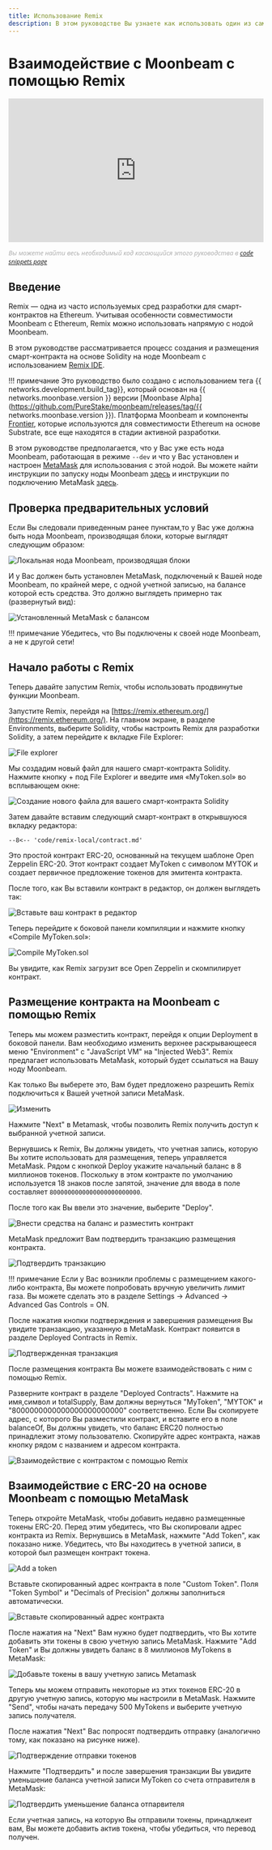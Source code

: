 ```yaml
---
title: Использование Remix
description: В этом руководстве Вы узнаете как использовать один из самых популярных инструментов разработчика Ethereum, Remix IDE, для взаимодействия с локальной нодой Moonbeam.
---
```


# Взаимодействие с Moonbeam с помощью Remix

<style>.embed-container { position: relative; padding-bottom: 56.25%; height: 0; overflow: hidden; max-width: 100%; } .embed-container iframe, .embed-container object, .embed-container embed { position: absolute; top: 0; left: 0; width: 100%; height: 100%; }</style><div class='embed-container'><iframe src='https://www.youtube.com/embed/RT_f1-ga_n4' frameborder='0' allowfullscreen></iframe></div>
<style>.caption { font-family: Open Sans, sans-serif; font-size: 0.9em; color: rgba(170, 170, 170, 1); font-style: italic; letter-spacing: 0px; position: relative;}</style><div class='caption'>
Вы можете найти весь необходимый код касающийся этого руководства в <a href="{{ config.site_url }}resources/code-snippets/">code snippets page</a></div>

## Введение

Remix — одна из часто используемых сред разработки для смарт-контрактов на Ethereum. Учитывая особенности совместимости Moonbeam с Ethereum, Remix можно использовать напрямую с нодой Moonbeam.

В этом руководстве рассматривается процесс создания и размещения смарт-контракта на основе Solidity на ноде Moonbeam с использованием [Remix IDE](https://remix.ethereum.org/). 

!!! примечание 
    Это руководство было создано с использованием тега {{ networks.development.build_tag}}, который основан на {{ networks.moonbase.version }} версии [Moonbase Alpha](https://github.com/PureStake/moonbeam/releases/tag/{{ networks.moonbase.version }}). Платформа Moonbeam и компоненты [Frontier](https://github.com/paritytech/frontier), которые используются для совместимости Ethereum на основе Substrate, все еще находятся в стадии активной разработки.

В этом руководстве предполагается, что у Вас уже есть нода Moonbeam, работающая в режиме `--dev` и что у Вас установлен и настроен [MetaMask](https://metamask.io/) для использования с этой нодой. Вы можете найти инструкции по запуску ноды Moonbeam [здесь](/getting-started/local-node/setting-up-a-node/) и инструкции по подключению MetaMask [здесь](/getting-started/local-node/using-metamask/).

## Проверка предварительных условий

Если Вы следовали приведенным ранее пунктам,то у Вас уже должна быть нода Moonbeam, производящая блоки, которые выглядят следующим образом:

![Локальная нода Moonbeam, производящая блоки](/images/remix/using-remix-1.png)

И у Вас должен быть установлен MetaMask, подключеный к Вашей ноде Moonbeam, по крайней мере, с одной учетной записью, на балансе которой есть средства. Это должно выглядеть примерно так (развернутый вид):

![Установленный MetaMask с балансом](/images/remix/using-remix-2.png)

!!! примечание 
    Убедитесь, что Вы подключены к своей ноде Moonbeam, а не к другой сети!

## Начало работы с Remix

Теперь давайте запустим Remix, чтобы использовать продвинутые функции Moonbeam.

Запустите Remix, перейдя на [https://remix.ethereum.org/](https://remix.ethereum.org/). На главном экране, в разделе Environments, выберите Solidity, чтобы настроить Remix для разработки Solidity, а затем перейдите к вкладке File Explorer:

![File explorer](/images/remix/using-remix-3.png)

Мы создадим новый файл для нашего смарт-контракта Solidity. Нажмите кнопку + под File Explorer и введите имя «MyToken.sol» во всплывающем окне:

![Создание нового файла для вашего смарт-контракта Solidity](/images/remix/using-remix-4.png)

Затем давайте вставим следующий смарт-контракт в открывшуюся вкладку редактора:

```solidity
--8<-- 'code/remix-local/contract.md'
```

Это простой контракт ERC-20, основанный на текущем шаблоне Open Zeppelin ERC-20. Этот контракт создает MyToken с символом MYTOK и создает первичное предложение токенов для эмитента контракта.

После того, как Вы вставили контракт в редактор, он должен выглядеть так:

![Вставьте ваш контракт в редактор](/images/remix/using-remix-5.png)

Теперь перейдите к боковой панели компиляции и нажмите кнопку «Compile MyToken.sol»:

![Compile MyToken.sol](/images/remix/using-remix-6.png)

Вы увидите, как Remix загрузит все Open Zeppelin и скомпилирует контракт.

## Размещение контракта на Moonbeam с помощью Remix

Теперь мы можем разместить контракт, перейдя к опции Deployment в боковой панели. Вам необходимо изменить верхнее раскрывающееся меню "Environment" с "JavaScript VM" на "Injected Web3". Remix предлагает использовать MetaMask, который будет ссылаться на Вашу ноду Moonbeam. 

Как только Вы выберете это, Вам будет предложено разрешить Remix подключиться к Вашей учетной записи MetaMask.

![Изменить](/images/remix/using-remix-7.png)

Нажмите "Next" в Metamask, чтобы позволить Remix получить доступ к выбранной учетной записи.

Вернувшись к Remix, Вы должны увидеть, что учетная запись, которую Вы хотите использовать для размещения, теперь управляется MetaMask. Рядом с кнопкой Deploy укажите начальный баланс в 8 миллионов токенов. Поскольку в этом контракте по умолчанию используется 18 знаков после запятой, значение для ввода в поле составляет `8000000000000000000000000`.

После того как Вы ввели это значение, выберите "Deploy".

![Внести средства на баланс и разместить контракт](/images/remix/using-remix-8.png)

MetaMask предложит Вам подтвердить транзакцию размещения контракта.

![Подтвердить транзакцию](/images/remix/using-remix-9.png)

!!! примечание 
    Если у Вас возникли проблемы с размещением какого-либо контракта, Вы можете попробовать вручную увеличить лимит газа. Вы можете сделать это в разделе Settings -> Advanced -> Advanced Gas Controls = ON.

После нажатия кнопки подтверждения и завершения размещения Вы увидите транзакцию, указанную в MetaMask. Контракт появится в разделе Deployed Contracts in Remix.

![Подтвержденная транзакция](/images/remix/using-remix-10.png)

После размещения контракта Вы можете взаимодействовать с ним с помощью Remix.

Разверните контракт в разделе "Deployed Contracts". Нажмите на имя,символ и totalSupply, Вам должны вернуться "MyToken", "MYTOK" и "8000000000000000000000000" соответственно. Если Вы скопируете адрес, с которого Вы разместили контракт, и вставите его в поле balanceOf, Вы должны увидеть, что баланс ERC20 полностью принадлежит этому пользователю. Скопируйте адрес контракта, нажав кнопку рядом с названием и адресом контракта.

![Взаимодействие с контрактом с помощью Remix](/images/remix/using-remix-11.png)

## Взаимодействие с ERC-20 на основе Moonbeam c помощью MetaMask

Теперь откройте MetaMask, чтобы добавить недавно размещенные токены ERC-20. Перед этим убедитесь, что Вы скопировали адрес контракта из Remix. Вернувшись в MetaMask, нажмите "Add Token", как показано ниже. Убедитесь, что Вы находитесь в учетной записи, в которой был размещен контракт токена.

![Add a token](/images/remix/using-remix-12.png)

Вставьте скопированный адрес контракта в поле "Custom Token". Поля "Token Symbol" и "Decimals of Precision" должны заполниться автоматически.

![Вставьте скопированный адрес контракта](/images/remix/using-remix-13.png)

После нажатия на "Next" Вам нужно будет подтвердить, что Вы хотите добавить эти токены в свою учетную запись MetaMask. Нажмите "Add Token" и Вы должны увидеть баланс в 8 миллионов MyTokens в MetaMask:

![Добавьте токены в вашу учетную запись Metamask](/images/remix/using-remix-14.png)

Теперь мы можем отправить некоторые из этих токенов ERC-20 в другую учетную запись, которую мы настроили в MetaMask. Нажмите "Send", чтобы начать передачу 500 MyTokens и выберите учетную запись получателя.

После нажатия "Next" Вас попросят подтвердить отправку (аналогично тому, как показано на рисунке ниже).

![Подтверждение отправки токенов](/images/remix/using-remix-15.png)

Нажмите "Подтвердить" и после завершения транзакции Вы увидите уменьшение баланса учетной записи MyToken со счета отправителя в MetaMask:

![Подтвердить уменьшение баланса отпарвителя](/images/remix/using-remix-16.png)

Если учетная запись, на которую Вы отправили токены, принадлжеит вам, Вы можете добавить актив токена, чтобы убедиться, что перевод получен.


